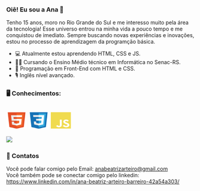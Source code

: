 ### Oiê! Eu sou a Ana 👋

Tenho 15 anos, moro no Rio Grande do Sul e me interesso muito pela área da tecnologia! Esse universo entrou na minha vida a pouco tempo e me conquistou de imediato. Sempre buscando novas experiências e inovações, estou no processo de aprendizagem da programção básica.

- 💻 Atualmente estou aprendendo HTML, CSS e JS.
- 🙋‍♀️ Cursando o Ensino Médio técnico em Informática no Senac-RS.
- 📲 Programação em Front-End com HTML e CSS.
- 🎙️ Inglês nível avançado.

### 🖥️ Conhecimentos: 

<div style="display: inline_block"><br>
  <img alt="Icon HTML" height="45" width="55" src="https://raw.githubusercontent.com/devicons/devicon/master/icons/html5/html5-original.svg">
  <img alt="Icon CSS" height="45" width="55" src="https://raw.githubusercontent.com/devicons/devicon/master/icons/css3/css3-original.svg">
  <img alt="Icon JavaScript" height="45" width="55" src="https://raw.githubusercontent.com/devicons/devicon/master/icons/javascript/javascript-plain.svg">
</div>

<div>
  <br>
  <a href="https://github.com/aanabarreiro">
    <img heigth="180cm" src="https://github-readme-stats.vercel.app/api/top-langs/?username=aanabarreiro&layout=compact&theme=tokyonight">
  </a>
</div>

### 📧 Contatos
Você pode falar comigo pelo Email: anabeatrizarteiro@gmail.com <br>
Você também pode se conectar comigo pelo linkedin: https://www.linkedin.com/in/ana-beatriz-arteiro-barreiro-42a54a303/

